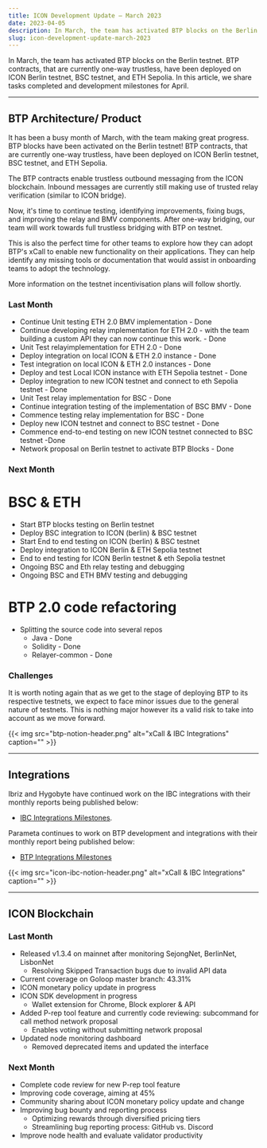 ```yaml
---
title: ICON Development Update – March 2023
date: 2023-04-05
description: In March, the team has activated BTP blocks on the Berlin testnet. BTP contracts, that are currently one-way trustless, have been deployed on ICON Berlin testnet, BSC testnet, and ETH Sepolia. 
slug: icon-development-update-march-2023
---
```


In March, the team has activated BTP blocks on the Berlin testnet. BTP contracts, that are currently one-way trustless, have been deployed on ICON Berlin testnet, BSC testnet, and ETH Sepolia.  In this article, we share tasks completed and development milestones for April.

------

## BTP Architecture/ Product

It has been a busy month of March, with the team making great progress. BTP blocks have been activated on the Berlin testnet! BTP contracts, that are currently one-way trustless, have been deployed on ICON Berlin testnet, BSC testnet, and ETH Sepolia. 

The BTP contracts enable trustless outbound messaging from the ICON blockchain. Inbound messages are currently still making use of trusted relay verification (similar to ICON bridge).

Now, it's time to continue testing, identifying improvements, fixing bugs, and improving the relay and BMV components. After one-way bridging, our team will work towards full trustless bridging with BTP on testnet.

This is also the perfect time for other teams to explore how they can adopt BTP's xCall to enable new functionality on their applications. They can help identify any missing tools or documentation that would assist in onboarding teams to adopt the technology.

More information on the testnet incentivisation plans will follow shortly.

### Last Month

- Continue Unit testing ETH 2.0 BMV implementation - Done
- Continue developing relay implementation for ETH 2.0 - with the team building a custom API they can now continue this work. - Done
- Unit Test relayimplementation for ETH 2.0 - Done
- Deploy integration on local ICON & ETH 2.0 instance - Done
- Test integration on local ICON & ETH 2.0 instances - Done
- Deploy and test Local ICON instance with ETH Sepolia testnet - Done
- Deploy integration to new ICON testnet and connect to eth Sepolia testnet - Done
- Unit Test relay implementation for BSC - Done
- Continue integration testing of the implementation of BSC BMV - Done
- Commence testing relay implementation for BSC - Done
- Deploy new ICON testnet and connect to BSC testnet - Done
- Commence end-to-end testing on new ICON testnet connected to BSC testnet -Done
- Network proposal on Berlin testnet to activate BTP Blocks - Done

### Next Month

# BSC & ETH

- Start BTP blocks testing on Berlin testnet
- Deploy BSC integration to ICON (berlin) & BSC testnet
- Start End to end testing on ICON (berlin) & BSC testnet
- Deploy integration to ICON Berlin & ETH Sepolia testnet
- End to end testing for ICON Berlin testnet & eth Sepolia testnet
- Ongoing BSC and Eth relay testing and debugging
- Ongoing BSC and ETH BMV testing and debugging

# BTP 2.0 code refactoring

- Splitting the source code into several repos
    - Java - Done
    - Solidity - Done
    - Relayer-common - Done

### Challenges

It is worth noting again that as we get to the stage of deploying BTP to its respective testnets, we expect to face minor issues due to the general nature of testnets. This is nothing major however its a valid risk to take into account as we move forward. 

{{< img src="btp-notion-header.png" alt="xCall & IBC Integrations" caption="" >}}

------

## Integrations

Ibriz and Hygobyte have continued work on the IBC integrations with their monthly reports being published below:
- [IBC Integrations Milestones](https://iconfoundation.notion.site/IBC-Integrations-Milestones-66221606c1464911be07c4ae73813578).

Parameta continues to work on BTP development and integrations with their monthly report being published below:
- [BTP Integrations Milestones](https://iconfoundation.notion.site/BTP-Milestones-78dbe0023a0144ba9c53db9558ac7cf5)



{{< img src="icon-ibc-notion-header.png" alt="xCall & IBC Integrations" caption="" >}}

------

## ICON Blockchain

### Last Month

- Released v1.3.4 on mainnet after monitoring SejongNet, BerlinNet, LisbonNet
    - Resolving Skipped Transaction bugs due to invalid API data
- Current coverage on Goloop master branch: 43.31%
- ICON monetary policy update in progress
- ICON SDK development in progress
    - Wallet extension for Chrome, Block explorer & API
- Added P-rep tool feature and currently code reviewing: subcommand for call method network proposal
    - Enables voting without submitting network proposal
- Updated node monitoring dashboard
    - Removed deprecated items and updated the interface

### Next Month

- Complete code review for new P-rep tool feature
- Improving code coverage, aiming at 45%
- Community sharing about ICON monetary policy update and change
- Improving bug bounty and reporting process
    - Optimizing rewards through diversified pricing tiers
    - Streamlining bug reporting process: GitHub vs. Discord
- Improve node health and evaluate validator productivity
